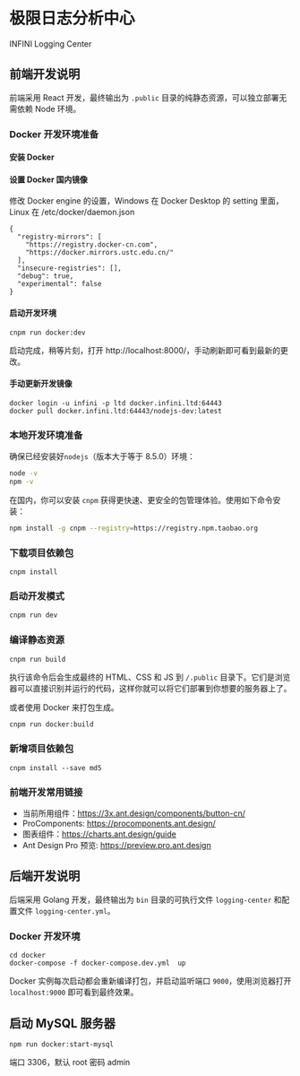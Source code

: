 # 极限日志分析中心

INFINI Logging Center


## 前端开发说明

前端采用 React 开发，最终输出为 `.public` 目录的纯静态资源，可以独立部署无需依赖 Node 环境。

### Docker 开发环境准备

#### 安装 Docker

#### 设置 Docker 国内镜像

修改 Docker engine 的设置，Windows 在 Docker Desktop 的 setting 里面，Linux 在 /etc/docker/daemon.json

```
{
  "registry-mirrors": [
    "https://registry.docker-cn.com",
    "https://docker.mirrors.ustc.edu.cn/"
  ],
  "insecure-registries": [],
  "debug": true,
  "experimental": false
}
```

#### 启动开发环境

```
cnpm run docker:dev
```

启动完成，稍等片刻，打开 http://localhost:8000/，手动刷新即可看到最新的更改。

#### 手动更新开发镜像

```
docker login -u infini -p ltd docker.infini.ltd:64443
docker pull docker.infini.ltd:64443/nodejs-dev:latest
```

### 本地开发环境准备

确保已经安装好`nodejs`（版本大于等于 8.5.0）环境：
```sh
node -v
npm -v
```

在国内，你可以安装 `cnpm` 获得更快速、更安全的包管理体验。使用如下命令安装：
```sh
npm install -g cnpm --registry=https://registry.npm.taobao.org
```

### 下载项目依赖包
```
cnpm install
```

### 启动开发模式

```sh
cnpm run dev
```


### 编译静态资源

```sh
cnpm run build
```

执行该命令后会生成最终的 HTML、CSS 和 JS 到 `/.public` 目录下。它们是浏览器可以直接识别并运行的代码，这样你就可以将它们部署到你想要的服务器上了。

或者使用 Docker 来打包生成。
```
cnpm run docker:build
```

### 新增项目依赖包
```
cnpm install --save md5
```

### 前端开发常用链接

- 当前所用组件：https://3x.ant.design/components/button-cn/
- ProComponents: https://procomponents.ant.design/
- 图表组件：https://charts.ant.design/guide
- Ant Design Pro 预览: https://preview.pro.ant.design


## 后端开发说明

后端采用 Golang 开发，最终输出为 `bin` 目录的可执行文件 `logging-center` 和配置文件 `logging-center.yml`。

### Docker 开发环境

```
cd docker
docker-compose -f docker-compose.dev.yml  up
```

Docker 实例每次启动都会重新编译打包，并启动监听端口 `9000`，使用浏览器打开 `localhost:9000` 即可看到最终效果。

## 启动 MySQL 服务器

```
npm run docker:start-mysql
```
端口 3306，默认 root 密码 admin
